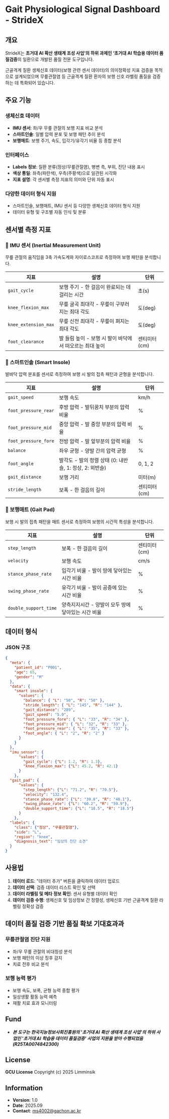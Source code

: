 # Gait Physiological Signal Dashboard - StrideX

## 개요

StrideX는 **초거대 AI 확산 생태계 조성 사업’의 하위 과제인 ‘초거대 AI 학습용 데이터 품질검증**의 일환으로 개발된 품질 전문  도구입니다.

근골격계 질환 생체신호 데이터(보행 관련 센서 데이터)의 의미정확성 지표 검증을 목적으로 설계되었으며 무릎관절염 등 근골격계 질환 환자의 보행 신호 라벨링 품질을 검증하는 데 특화되어 있습니다.

## 주요 기능

### 생체신호 데이터
- **IMU 센서**: 좌/우 무릎 관절의 보행 지표 비교 분석
- **스마트인솔**: 일별 압력 분포 및 보행 패턴 추이 분석  
- **보행매트**: 보행 주기, 속도, 입각기/유각기 비율 등 종합 분석

### 인터페이스
- **Labels 정보**: 질환 분류(정상/무릎관절염), 병변 측, 부위, 진단 내용 표시
- **색상 통일**: 좌측(파란색), 우측(주황색)으로 일관된 시각화
- **지표 설명**: 각 센서별 측정 지표의 의미와 단위 자동 표시

### 다양한 데이터 형식 지원
- 스마트인솔, 보행매트, IMU 센서 등 다양한 생체신호 데이터 형식 지원
- 데이터 유형 및 구조별 자동 인식 및 분류

## 센서별 측정 지표
### 🦵 IMU 센서 (Inertial Measurement Unit)
무릎 관절의 움직임을 3축 가속도계와 자이로스코프로 측정하여 보행 패턴을 분석합니다.

| 지표 | 설명 | 단위 |
|------|------|------|
| `gait_cycle` | 보행 주기 - 한 걸음이 완료되는 데 걸리는 시간 | 초(s) |
| `knee_flexion_max` | 무릎 굴곡 최대각 - 무릎이 구부러지는 최대 각도 | 도(deg) |
| `knee_extension_max` | 무릎 신전 최대각 - 무릎이 펴지는 최대 각도 | 도(deg) |
| `foot_clearance` | 발 들림 높이 - 보행 시 발이 바닥에서 떠오르는 최대 높이 | 센티미터(cm) |

### 👟 스마트인솔 (Smart Insole)
발바닥 압력 분포를 센서로 측정하여 보행 시 발의 접촉 패턴과 균형을 분석합니다.

| 지표 | 설명 | 단위 |
|------|------|------|
| `gait_speed` | 보행 속도 | km/h |
| `foot_pressure_rear` | 후방 압력 - 발뒤꿈치 부분의 압력 비율 | % |
| `foot_pressure_mid` | 중앙 압력 - 발 중앙 부분의 압력 비율 | % |
| `foot_pressure_fore` | 전방 압력 - 발 앞부분의 압력 비율 | % |
| `balance` | 좌우 균형 - 양발 간의 압력 균형 | % |
| `foot_angle` | 발각도 - 발의 정렬 상태 (0: 내반슬, 1: 정상, 2: 외반슬) | 0, 1, 2 |
| `gait_distance` | 보행 거리 | 미터(m) |
| `stride_length` | 보폭 - 한 걸음의 길이 | 센티미터(cm) |

### 🚶 보행매트 (Gait Pad)
보행 시 발의 접촉 패턴을 매트 센서로 측정하여 보행의 시간적 특성을 분석합니다.

| 지표 | 설명 | 단위 |
|------|------|------|
| `step_length` | 보폭 - 한 걸음의 길이 | 센티미터(cm) |
| `velocity` | 보행 속도 | cm/s |
| `stance_phase_rate` | 입각기 비율 - 발이 땅에 닿아있는 시간 비율 | % |
| `swing_phase_rate` | 유각기 비율 - 발이 공중에 있는 시간 비율 | % |
| `double_support_time` | 양측지지시간 - 양발이 모두 땅에 닿아있는 시간 비율 | % |

## 데이터 형식

### JSON 구조
```json
{
  "meta": {
    "patient_id": "P001",
    "age": 65,
    "gender": "M"
  },
  "data": {
    "smart insole": {
      "values": {
        "balance": { "L": "50", "R": "50" },
        "stride_length": { "L": "145", "R": "144" },
        "gait_distance": "289",
        "gait_speed": "5.0",
        "foot_pressure_fore": { "L": "33", "R": "34" },
        "foot_pressure_mid": { "L": "32", "R": "33" },
        "foot_pressure_rear": { "L": "35", "R": "33" },
        "foot_angle": { "L": "2", "R": "2" }
      }
    }
  },
  "imu_sensor": {
      "values": {
        "gait_cycle": {"L": 1.2, "R": 1.3},
        "knee_flexion_max": {"L": 45.2, "R": 42.1}
      }
    },
  "gait_pad": {
      "values": {
        "step_length": {"L": "71.2", "R": "70.5"},
        "velocity": "132.4",
        "stance_phase_rate": {"L": "39.8", "R": "40.1"},
        "swing_phase_rate": {"L": "60.2", "R": "59.9"},
        "double_support_time": {"L": "18.5", "R": "18.5"}
      }
    },
  "labels": {
    "class": {"정상", "무릎관절염"},
    "side": "L",
    "region": "knee",
    "diagnosis_text": "임상의 진단 소견"
  }
}
```

## 사용법

1. **데이터 로드**: "데이터 추가" 버튼을 클릭하여 데이터 업로드
2. **데이터 선택**: 검증 데이터 리스트 확인 및 선택
3. **데이터 라벨링 및 메타 정보 확인**: 센서 유형별 데이터 확인
4. **데이터 검증 수행**: 생체신호 및 임상정보 간 정렬성, 생체신호 기반 근골격계 질환 라벨링 정확성 검증


## 데이터 품질 검증 기반 품질 확보 기대효과과

### 무릎관절염 진단 지원
- 좌/우 무릎 관절의 비대칭성 분석
- 보행 패턴의 이상 징후 감지
- 치료 전후 비교 분석

### 보행 능력 평가
- 보행 속도, 보폭, 균형 능력 종합 평가
- 일상생활 활동 능력 예측
- 재활 치료 효과 모니터링

## Fund

- ***본 도구는 한국지능정보사회진흥원의 '초거대 AI 확산 생태계 조성 사업'의 하위 사업인 '초거대 AI 학습용 데이터 품질검증' 사업의 지원을 받아 수행되었음(R25TA0074842300)***

## License

**GCU License**  Copyright (c) 2025 Limminsik

## Information

- **Version**: 1.0
- **Date**: 2025.09
- **Contact**: ms4002@gachon.ac.kr